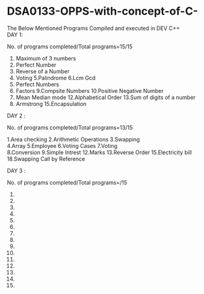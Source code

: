 # DSA0133-OPPS-with-concept-of-C-
The Below Mentioned Programs Compiled and executed in DEV C++                       
DAY 1:

No. of programs completed/Total programs=15/15

1. Maximum of 3 numbers
2. Perfect Number
3. Reverse of a Number
4. Voting
5.Palindrome
6.Lcm Gcd
7. Perfect Numbers
8. Factors
9.Compsite Numbers
10.Positive Negative Number
11. Mean Median mode
12.Alphabetical Order
13.Sum of digits of a number
14. Armstrong
15.Encapsulation

DAY 2 :   

No. of programs completed/Total programs=13/15

1.Area checking 
2.Arithmetic Operations 
3.Swapping              
4.Array
5.Employee
6.Voting Cases
7.Voting   
8.Conversion
9.Simple Intrest
12.Marks
13.Reverse Order
15.Electricity bill 
18.Swapping Call by Reference

DAY 3 :   

No. of programs completed/Total programs=/15

1.
2.
3.
4.
5.
6.
7.
8.
9.
10.
11.
12.
13.
14.
15.
